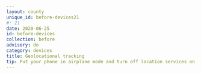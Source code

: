 ```yaml
---
layout: county 
unique_id: before-devices21
#: 21
date: 2020-06-25
id: before-devices
collection: before
advisory: do
category: devices
title: Geolocational tracking
tip: Put your phone in airplane mode and turn off location services on your phone in the "Settings." Make sure that individual apps are also not tracking your location. You never know how this information is being used and how your data is being exploited. 
---
```

